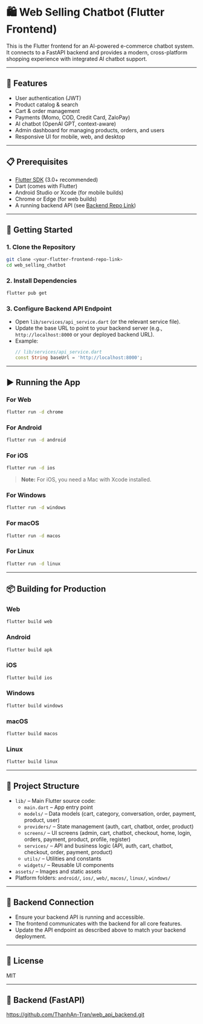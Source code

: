 # 🛍️ Web Selling Chatbot (Flutter Frontend)

This is the Flutter frontend for an AI-powered e-commerce chatbot system. It connects to a FastAPI backend and provides a modern, cross-platform shopping experience with integrated AI chatbot support.

---

## 🚀 Features
- User authentication (JWT)
- Product catalog & search
- Cart & order management
- Payments (Momo, COD, Credit Card, ZaloPay)
- AI chatbot (OpenAI GPT, context-aware)
- Admin dashboard for managing products, orders, and users
- Responsive UI for mobile, web, and desktop

---

## 📋 Prerequisites
- [Flutter SDK](https://docs.flutter.dev/get-started/install) (3.0+ recommended)
- Dart (comes with Flutter)
- Android Studio or Xcode (for mobile builds)
- Chrome or Edge (for web builds)
- A running backend API (see [Backend Repo Link](https://github.com/ThanhAn-Tran/web_api_backend.git))

---

## 🏁 Getting Started

### 1. Clone the Repository
```bash
git clone <your-flutter-frontend-repo-link>
cd web_selling_chatbot
```

### 2. Install Dependencies
```bash
flutter pub get
```

### 3. Configure Backend API Endpoint
- Open `lib/services/api_service.dart` (or the relevant service file).
- Update the base URL to point to your backend server (e.g., `http://localhost:8000` or your deployed backend URL).
- Example:
  ```dart
  // lib/services/api_service.dart
  const String baseUrl = 'http://localhost:8000';
  ```

---

## ▶️ Running the App

### For Web
```bash
flutter run -d chrome
```

### For Android
```bash
flutter run -d android
```

### For iOS
```bash
flutter run -d ios
```
> **Note:** For iOS, you need a Mac with Xcode installed.

### For Windows
```bash
flutter run -d windows
```

### For macOS
```bash
flutter run -d macos
```

### For Linux
```bash
flutter run -d linux
```

---

## 📦 Building for Production

### Web
```bash
flutter build web
```

### Android
```bash
flutter build apk
```

### iOS
```bash
flutter build ios
```

### Windows
```bash
flutter build windows
```

### macOS
```bash
flutter build macos
```

### Linux
```bash
flutter build linux
```

---

## 📁 Project Structure

- `lib/` – Main Flutter source code:
  - `main.dart` – App entry point
  - `models/` – Data models (cart, category, conversation, order, payment, product, user)
  - `providers/` – State management (auth, cart, chatbot, order, product)
  - `screens/` – UI screens (admin, cart, chatbot, checkout, home, login, orders, payment, product, profile, register)
  - `services/` – API and business logic (API, auth, cart, chatbot, checkout, order, payment, product)
  - `utils/` – Utilities and constants
  - `widgets/` – Reusable UI components
- `assets/` – Images and static assets
- Platform folders: `android/`, `ios/`, `web/`, `macos/`, `linux/`, `windows/`

---

## 🔗 Backend Connection
- Ensure your backend API is running and accessible.
- The frontend communicates with the backend for all core features.
- Update the API endpoint as described above to match your backend deployment.

---

## 📝 License
MIT

---

## 🔗 Backend (FastAPI)
https://github.com/ThanhAn-Tran/web_api_backend.git
